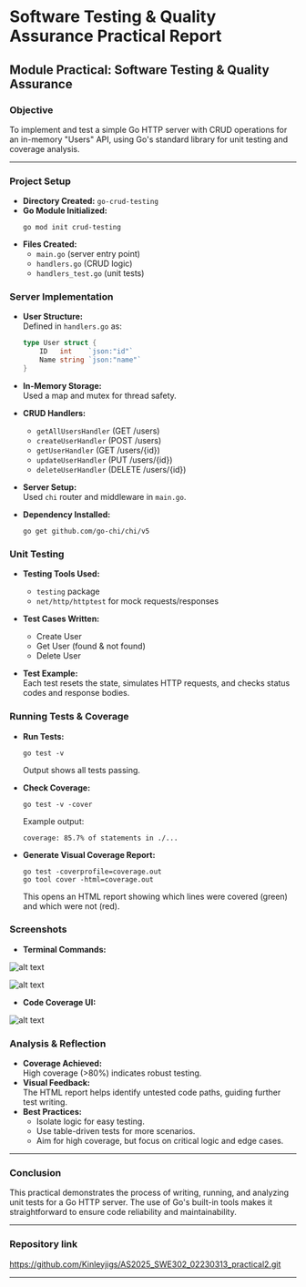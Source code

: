 # Software Testing & Quality Assurance Practical Report

## Module Practical: Software Testing & Quality Assurance

### Objective
To implement and test a simple Go HTTP server with CRUD operations for an in-memory "Users" API, using Go's standard library for unit testing and coverage analysis.

---

### Project Setup

- **Directory Created:** `go-crud-testing`
- **Go Module Initialized:**  
  ```
  go mod init crud-testing
  ```
- **Files Created:**
  - `main.go` (server entry point)
  - `handlers.go` (CRUD logic)
  - `handlers_test.go` (unit tests)


### Server Implementation

- **User Structure:**  
  Defined in `handlers.go` as:
  ```go
  type User struct {
      ID   int    `json:"id"`
      Name string `json:"name"`
  }
  ```
- **In-Memory Storage:**  
  Used a map and mutex for thread safety.
- **CRUD Handlers:**  
  - `getAllUsersHandler` (GET /users)
  - `createUserHandler` (POST /users)
  - `getUserHandler` (GET /users/{id})
  - `updateUserHandler` (PUT /users/{id})
  - `deleteUserHandler` (DELETE /users/{id})

- **Server Setup:**  
  Used `chi` router and middleware in `main.go`.

- **Dependency Installed:**  
  ```
  go get github.com/go-chi/chi/v5
  ```


### Unit Testing

- **Testing Tools Used:**  
  - `testing` package
  - `net/http/httptest` for mock requests/responses

- **Test Cases Written:**  
  - Create User
  - Get User (found & not found)
  - Delete User

- **Test Example:**  
  Each test resets the state, simulates HTTP requests, and checks status codes and response bodies.


### Running Tests & Coverage

- **Run Tests:**  
  ```
  go test -v
  ```
  Output shows all tests passing.

- **Check Coverage:**  
  ```
  go test -v -cover
  ```
  Example output:
  ```
  coverage: 85.7% of statements in ./...
  ```

- **Generate Visual Coverage Report:**  
  ```
  go test -coverprofile=coverage.out
  go tool cover -html=coverage.out
  ```
  This opens an HTML report showing which lines were covered (green) and which were not (red).

### Screenshots

- **Terminal Commands:**  

![alt text](<practical2_images/Screenshot 2025-08-25 at 10.11.12 PM.png>)

![alt text](<practical2_images/Screenshot 2025-08-25 at 10.12.34 PM.png>)

- **Code Coverage UI:**  

![alt text](<practical2_images/Screenshot 2025-08-25 at 10.13.44 PM.png>)

### Analysis & Reflection

- **Coverage Achieved:**  
  High coverage (>80%) indicates robust testing.
- **Visual Feedback:**  
  The HTML report helps identify untested code paths, guiding further test writing.
- **Best Practices:**  
  - Isolate logic for easy testing.
  - Use table-driven tests for more scenarios.
  - Aim for high coverage, but focus on critical logic and edge cases.

---

### Conclusion

This practical demonstrates the process of writing, running, and analyzing unit tests for a Go HTTP server. The use of Go's built-in tools makes it straightforward to ensure code reliability and maintainability.

---
### Repository link 

https://github.com/Kinleyjigs/AS2025_SWE302_02230313_practical2.git

---
